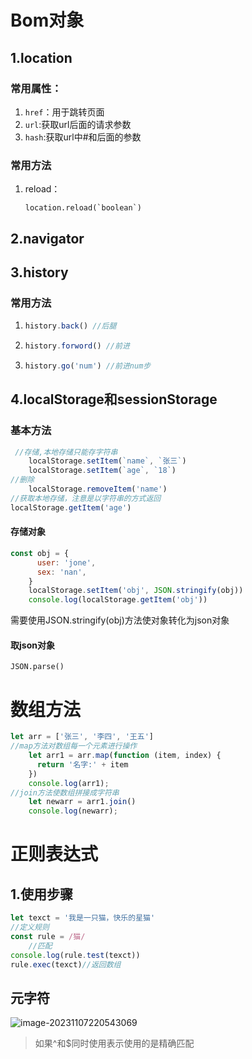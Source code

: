 # Bom对象

## 1.location

### 常用属性：

1. `href`：用于跳转页面
2. `url`:获取url后面的请求参数
3. `hash`:获取url中#和后面的参数

### 常用方法

1. reload：

   ```
   location.reload(`boolean`)
   ```

   

## 2.navigator

## 3.history

### 常用方法

1. ```javascript
   history.back() //后腿
   ```

2. ```javascript
   history.forword() //前进
   ```

3. ```javascript
   history.go('num') //前进num步
   ```

   

## 4.localStorage和sessionStorage

### 基本方法

```javascript
 //存储,本地存储只能存字符串
    localStorage.setItem(`name`, `张三`)
    localStorage.setItem(`age`, `18`)
//删除
    localStorage.removeItem('name')
//获取本地存储，注意是以字符串的方式返回
localStorage.getItem('age')
```

#### 存储对象

```javascript
const obj = {
      user: 'jone',
      sex: 'nan',
    }
    localStorage.setItem('obj', JSON.stringify(obj))
    console.log(localStorage.getItem('obj'))
```

需要使用JSON.stringify(obj)方法使对象转化为json对象

#### 取json对象

```
JSON.parse()
```

# 数组方法

```javascript
let arr = ['张三', '李四', '王五']
//map方法对数组每一个元素进行操作
    let arr1 = arr.map(function (item, index) {
      return '名字:' + item
    })
    console.log(arr1);
//join方法使数组拼接成字符串
    let newarr = arr1.join()
    console.log(newarr);
```

# 正则表达式

## 1.使用步骤

```javascript
let texct = '我是一只猫，快乐的星猫'
//定义规则
const rule = /猫/
    //匹配
console.log(rule.test(texct))
rule.exec(texct)//返回数组
```

## 元字符

![image-20231107220543069](C:\Users\张吉勇\AppData\Roaming\Typora\typora-user-images\image-20231107220543069.png)

> 如果^和$同时使用表示使用的是精确匹配
